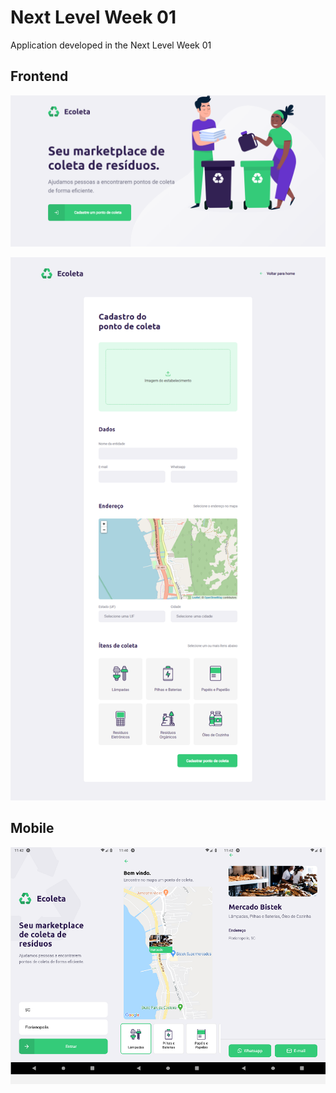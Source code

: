 # Next Level Week 01

Application developed in the Next Level Week 01

## Frontend

![frontend-screenshot01](screenshots/screenshot01.png)

![frontend-screenshot02](screenshots/screenshot02.png)

## Mobile

![mobile](screenshots/mobile.png)